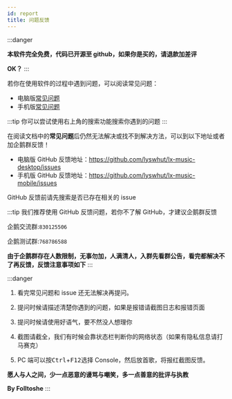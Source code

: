 ```yaml
---
id: report
title: 问题反馈
---
```


:::danger

**本软件完全免费，代码已开源至 github，如果你是买的，请退款加差评**

**OK？**
:::

若你在使用软件的过程中遇到问题，可以阅读常见问题：

- 电脑版[常见问题](/desktop/faq)
- 手机版[常见问题](/mobile/faq)

:::tip
你可以尝试使用右上角的搜索功能搜索你遇到的问题
:::

在阅读文档中的**常见问题**后仍然无法解决或找不到解决方法，可以到以下地址或者加企鹅群反馈！

- 电脑版 GitHub 反馈地址：<https://github.com/lyswhut/lx-music-desktop/issues>
- 手机版 GitHub 反馈地址：<https://github.com/lyswhut/lx-music-mobile/issues>

GitHub 反馈前请先搜索是否已存在相关的 issue

:::tip
我们推荐使用 GitHub 反馈问题，若你不了解 GitHub，才建议企鹅群反馈

企鹅交流群:`830125506`

企鹅测试群:`768786588`

**由于企鹅群存在人数限制，无事勿加，人满清人，入群先看群公告，看完都解决不了再反馈，反馈注意事项如下**
:::

:::danger

1. 看完常见问题和 issue 还无法解决再提问。

2. 提问时候请描述清楚你遇到的问题，如果是报错请截图日志和报错页面

3. 提问时候请使用好语气，要不然没人想理你

4. 截图请截全，我们有时候会靠状态栏判断你的网络状态（如果有隐私信息请打马赛克）

5. PC 端可以按<kbd>Ctrl</kbd>+<kbd>F12</kbd>选择 Console，然后放首歌，将报红截图反馈。

**愿人与人之间，少一点恶意的谩骂与嘲笑，多一点善意的批评与执教**

**By Folltoshe**
:::
